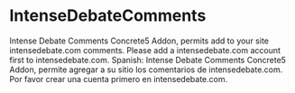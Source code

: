 IntenseDebateComments
=====================

Intense Debate Comments Concrete5 Addon, permits add to your site intensedebate.com comments.  Please add a intensedebate.com account first to intensedebate.com.  Spanish:  Intense Debate Comments Concrete5 Addon, permite agregar a su sitio los comentarios de intensedebate.com.  Por favor crear una cuenta primero en intensedebate.com.
